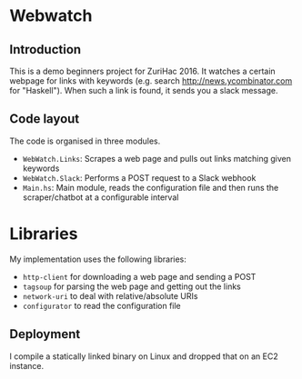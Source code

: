 # Webwatch

## Introduction

This is a demo beginners project for ZuriHac 2016.  It watches a certain webpage
for links with keywords (e.g. search http://news.ycombinator.com for "Haskell").
When such a link is found, it sends you a slack message.

## Code layout

The code is organised in three modules.

- `WebWatch.Links`: Scrapes a web page and pulls out links matching given
  keywords
- `WebWatch.Slack`: Performs a POST request to a Slack webhook
- `Main.hs`: Main module, reads the configuration file and then runs the
  scraper/chatbot at a configurable interval

# Libraries

My implementation uses the following libraries:

- `http-client` for downloading a web page and sending a POST
- `tagsoup` for parsing the web page and getting out the links
- `network-uri` to deal with relative/absolute URIs
- `configurator` to read the configuration file

## Deployment

I compile a statically linked binary on Linux and dropped that on an EC2
instance.
